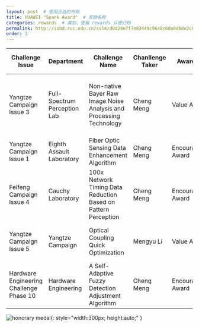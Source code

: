 ```yaml
---
layout: post  # 使用合适的布局
title: HUAWEI "Spark Award"  # 奖励名称
categories: rewards  # 类别，使用 rewards 以便归档
permalink: http://isbd.ruc.edu.cn/cslm/d0d29e7f7e83449c96a8c6da0d6de2c0.htm
order: 3
---
```


| Challenge Issue       | Department                 | Challenge Name                                   | Chanllenge Taker   | Award Type   | Spark Award Issue | Core Team Members                      |
| ---------------------- | -------------------------- | ----------------------------------------------- | -------- | ------------ | ------------------ | -------------------------------------- |
| Yangtze Campaign Issue 3 | Full-Spectrum Perception Lab | Non-native Bayer Raw Image Noise Analysis and Processing Technology | Cheng Meng | Value Award   | Issue 73        | Xinlai Kang, Qiannan Huang, Jingyi Zhang, Cheng Meng |
| Yangtze Campaign Issue 1 | Eighth Assault Laboratory      | Fiber Optic Sensing Data Enhancement Algorithm   | Cheng Meng | Encouragement Award | Issue 73        | Jun Zhu, Mengyu Li, Cheng Meng         |
| Feifeng Campaign Issue 4 | Cauchy Laboratory         | 100x Network Timing Data Reduction Based on Pattern Perception | Cheng Meng | Encouragement Award | Issue 88        | Junlie Huang, Cheng Meng               |
| Yangtze Campaign Issue 5 | Yangtze Campaign          | Optical Coupling Quick Optimization              | Mengyu Li | Value Award   | Issue 109       | Mengyu Li, Junlie Huang, Cheng Meng    |
| Hardware Engineering Challenge Phase 10 | Hardware Engineering        | A Self-Adaptive Fuzzy Detection Adjustment Algorithm | Cheng Meng | Encouragement Award | Issue 109       | Junlie Huang, Cheng Meng               |


![honorary medal](https://cheng-bdal.github.io/images/火花奖.jpg){: style="width:300px; height:auto;" }

